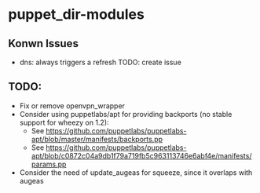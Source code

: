 puppet_dir-modules
==================

Konwn Issues
------------

* dns: always triggers a refresh TODO: create issue

TODO:
-----

* Fix or remove openvpn_wrapper
* Consider using puppetlabs/apt for providing backports (no stable support for wheezy on 1.2):
  * See https://github.com/puppetlabs/puppetlabs-apt/blob/master/manifests/backports.pp
  * See https://github.com/puppetlabs/puppetlabs-apt/blob/c0872c04a9db1f79a719fb5c963113746e6abf4e/manifests/params.pp
* Consider the need of update_augeas for squeeze, since it overlaps with augeas


